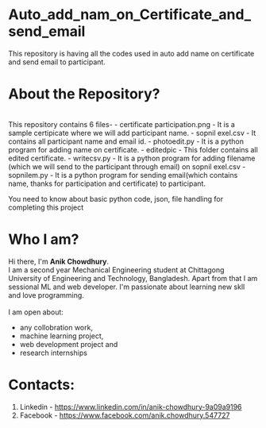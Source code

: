 # Auto_add_nam_on_Certificate_and_send_email
This repository is having all the codes used in auto add name on certificate and send email to participant. 

# About the Repository?
 <br/> 
This repository contains 6 files-
- certificate participation.png - It is a sample certipicate where we will add participant name.
- sopnil exel.csv - It contains all participant name and email id.
- photoedit.py - It is a python program for adding name on certificate.
- editedpic - This folder contains all edited certificate.
- writecsv.py - It is a python program for adding filename (which we will send to the participant through email) on sopnil exel.csv
- sopnilem.py - It is a python program for sending email(which contains name, thanks for participation and certificate) to participant.

You need to know about basic python code, json, file handling for completing this project
# Who I am?
Hi there, I'm **Anik Chowdhury**.<br/>
I am a second year Mechanical Engineering student at Chittagong University of Engineering and Technology, Bangladesh. Apart from that I am sessional ML and web developer. I'm passionate about learning new skll and love programming.<br/>
<br/>
I am open about:
- any collobration work,
- machine learning project,
- web development project and
- research internships

# Contacts:
1. Linkedin - https://www.linkedin.com/in/anik-chowdhury-9a09a9196
2. Facebook - https://www.facebook.com/anik.chowdhury.547727
